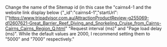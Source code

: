 Change the name of the Sitemap id (in this case the "cairns4-1 and the website link display below 
{"_id":"cairns4-1","startUrl":["https://www.tripadvisor.com.au/AttractionProductReview-g255069-d12607621-Great_Barrier_Reef_Diving_and_Snorkeling_Cruise_from_Cairns-Cairns_Cairns_Region_Q.html"
"Request interval (ms)" and "Page load delay (ms)". While the default values are 2000, I recommend setting them to "5000" and "7000" respectively."
